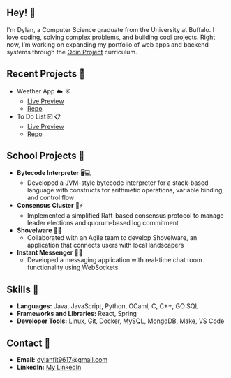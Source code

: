 ## Hey! 👋

<!--
**dfitch96/dfitch96** is a ✨ _special_ ✨ repository because its `README.md` (this file) appears on your GitHub profile.

Here are some ideas to get you started:

- 🔭 I’m currently working on ...
- 🌱 I’m currently learning ...
- 👯 I’m looking to collaborate on ...
- 🤔 I’m looking for help with ...
- 💬 Ask me about ...
- 📫 How to reach me: ...
- 😄 Pronouns: ...
- ⚡ Fun fact: ...
-->

I'm Dylan, a Computer Science graduate from the University at Buffalo. I love coding, solving complex problems, and building cool projects. Right now, I’m working on expanding my portfolio of web apps and backend systems through the [Odin Project](https://www.theodinproject.com/) curriculum.

## Recent Projects :hammer:
- Weather App :cloud: :sunny:
  - [Live Preview](https://dfitch96.github.io/Weather-App/)
  - [Repo](https://github.com/dfitch96/Weather-App)
- To Do List :ballot_box_with_check: :clipboard:
  - [Live Preview](https://dfitch96.github.io/Odin_To-Do-List/)
  - [Repo](https://github.com/dfitch96/Odin_To-Do-List)

## School Projects :school:
- __Bytecode Interpreter__ 🖥️💻
  - Developed a JVM-style bytecode interpreter for a stack-based language with constructs for arithmetic operations, variable binding, and control flow
- __Consensus Cluster__ 🤝⚡
  - Implemented a simplified Raft-based consensus protocol to manage leader elections and quorum-based log commitment
- __Shovelware__ 🌱💼
  - Collaborated with an Agile team to develop Shovelware, an application that connects users with local landscapers
- __Instant Messenger__ 💬📱
  - Developed a messaging application with real-time chat room functionality using WebSockets

## Skills :muscle:
- __Languages:__ Java, JavaScript, Python, OCaml, C, C++, GO SQL
- __Frameworks and Libraries:__ React, Spring
- __Developer Tools:__ Linux, Git, Docker, MySQL, MongoDB, Make, VS Code

## Contact 📧
- __Email:__ [dylanfit9617@gmail.com](mailto:dylanfit9617@gmail.com)
- __LinkedIn:__ [My LinkedIn]([https://www.linkedin.com/in/dylanfit9617/](https://www.linkedin.com/in/dylan-fitch-856b35318/))
